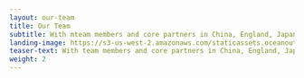 ```yaml
---
layout: our-team
title: Our Team
subtitle: With mteam members and core partners in China, England, Japan, Korea, Mexico, Spain, Taiwan, and the United States, we are fish and seafood market experts—fishermen, scientists, entrepreneurs, and conservationists.
landing-image: https://s3-us-west-2.amazonaws.com/staticassets.oceanoutcomes.org/rollover+images/our-team-hover.jpg
teaser-text: With team members and core partners in China, England, Japan, Korea, Mexico, Spain, Taiwan, and the United States, we are fish and seafood market experts—fishermen, scientists, entrepreneurs, and conservationists.
weight: 2
---
```

